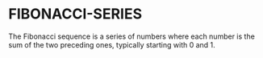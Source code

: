 # FIBONACCI-SERIES
The Fibonacci sequence is a series of numbers where each number is the sum of the two preceding ones, typically starting with 0 and 1.
